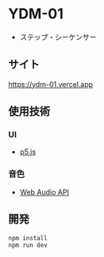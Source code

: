 # YDM-01
- ステップ・シーケンサー

## サイト
https://ydm-01.vercel.app

## 使用技術
### UI
- [p5.js](https://p5js-ja.pages.dev/ja/)

### 音色
- [Web Audio API](https://developer.mozilla.org/ja/docs/Web/API/Web_Audio_API)

## 開発
```bash
npm install
npm run dev
```
